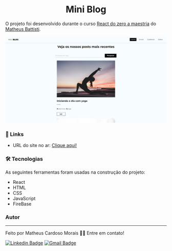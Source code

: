 <h1 align="center">Mini Blog</h1>

O projeto foi desenvolvido durante o curso [React do zero a maestria](https://www.udemy.com/course/react-do-zero-a-maestria-c-hooks-router-api-projetos/) do [Matheus Battisti](https://www.youtube.com/@MatheusBattisti).

<img src="./public/assets/miniBlog.png" alt="miniBlog">


### 🔗 Links

- URL do site no ar: [Clique aqui!](https://mini-blog-kohl.vercel.app/)

### 🛠 Tecnologias

As seguintes ferramentas foram usadas na construção do projeto:

- React
- HTML
- CSS
- JavaScript
- FireBase

### Autor
---

Feito por Matheus Cardoso Morais 👋🏽 Entre em contato!

[![Linkedin Badge](https://img.shields.io/badge/-matheus-blue?style=flat-square&logo=Linkedin&logoColor=white&link=https://www.linkedin.com/in/matheus-cmorais356/)](https://www.linkedin.com/in/matheus-cmorais356/) 
[![Gmail Badge](https://img.shields.io/badge/-matheuscmorais356@gmail.com-c14438?style=flat-square&logo=Gmail&logoColor=white&link=mailto:matheuscmorais356@gmail.com)](mailto:matheuscmorais356@gmail.com)
